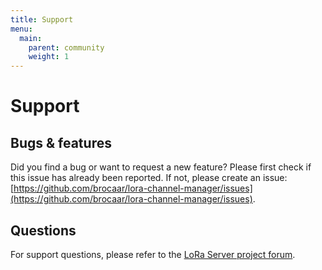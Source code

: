 ```yaml
---
title: Support
menu:
  main:
    parent: community
    weight: 1
---
```


# Support

## Bugs & features

Did you find a bug or want to request a new feature? Please first check if
this issue has already been reported. If not, please create an issue:
[https://github.com/brocaar/lora-channel-manager/issues](https://github.com/brocaar/lora-channel-manager/issues).

## Questions

For support questions, please refer to the [LoRa Server project forum](https://forum.loraserver.io/).